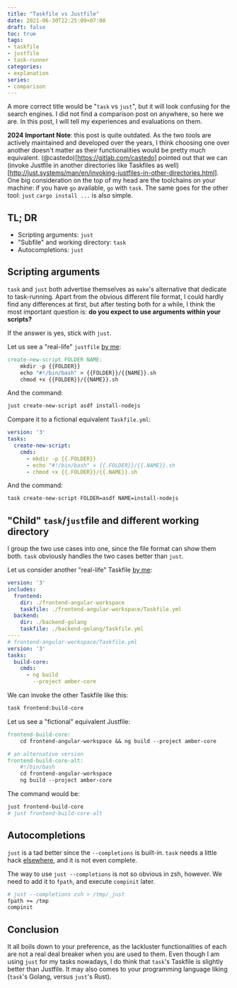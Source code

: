 ```yaml
---
title: "Taskfile vs Justfile"
date: 2021-06-30T22:25:09+07:00
draft: false
toc: true
tags:
- taskfile
- justfile
- task-runner
categories:
- explanation
series: 
- comparison
---
```


A more correct title would be "`task` vs `just`", but it will look confusing for
the search engines. I did not find a comparison post on anywhere, so here we
are. In this post, I will tell my experiences and evaluations on them.

**2024 Important Note**: this post is quite outdated. As the two tools are
actively maintained and developed over the years, I think choosing one over
another doesn't matter as their functionalities would be pretty much equivalent.
(@castedo)[https://gitlab.com/castedo] pointed out that we can (invoke Justfile
in another directories like Taskfiles as
well)[http://just.systems/man/en/invoking-justfiles-in-other-directories.html].
One big consideration on the top of my head are the toolchains on your machine:
if you have `go` available, `go` with `task`. The same goes for the other tool:
`just` `cargo install ...` is also simple.

## TL; DR

- Scripting arguments: `just`
- "Subfile" and working directory: `task`
- Autocompletions: `just`

## Scripting arguments

`task` and `just` both advertise themselves as `make`'s alternative that
dedicate to task-running. Apart from the obvious different file format, I could
hardly find any differences at first, but after testing both for a while, I
think the most important question is: **do you expect to use arguments within
your scripts?**

If the answer is yes, stick with `just`.

Let us see a "real-life" `justfile` [by me](https://github.com/thanhnguyen2187/scripts/blob/master/justfile):

```makefile
create-new-script FOLDER NAME:
    mkdir -p {{FOLDER}}
    echo "#!/bin/bash" > {{FOLDER}}/{{NAME}}.sh
    chmod +x {{FOLDER}}/{{NAME}}.sh
```

And the command:

```bash
just create-new-script asdf install-nodejs
```

Compare it to a fictional equivalent `Taskfile.yml`:

```yml
version: '3'
tasks:
  create-new-script:
    cmds:
      - mkdir -p {{.FOLDER}}
      - echo "#!/bin/bash" > {{.FOLDER}}/{{.NAME}}.sh
      - chmod +x {{.FOLDER}}/{{.NAME}}.sh
```

And the command:

```bash
task create-new-script FOLDER=asdf NAME=install-nodejs
```

## "Child" `task`/`just`file and different working directory

I group the two use cases into one, since the file format can show them both.
`task` obviously handles the two cases better than `just`.

Let us consider another "real-life" Taskfile [by
me](https://github.com/thanhnguyen2187/amber/blob/master/Taskfile.yml):

```yml
version: '3'
includes:
  frontend:
    dir: ./frontend-angular-workspace
    taskfile: ./frontend-angular-workspace/Taskfile.yml
  backend:
    dir: ./backend-golang
    taskfile: ./backend-golang/Taskfile.yml
----
# frontend-angular-workspace/Taskfile.yml
version: '3'
tasks:
  build-core:
    cmds:
      - ng build
        --project amber-core
```

We can invoke the other Taskfile like this:

```bash
task frontend:build-core
```

Let us see a "fictional" equivalent Justfile:

```makefile
frontend-build-core:
    cd frontend-angular-workspace && ng build --project amber-core

# an alternative version
frontend-build-core-alt:
    #!/bin/bash
    cd frontend-angular-workspace
    ng build --project amber-core
```

The command would be:

```bash
just frontend-build-core
# just frontend-build-core-alt
```

## Autocompletions

`just` is a tad better since the `--completions` is built-in. `task` needs a
little hack [elsewhere](https://github.com/go-task/task/issues/103), and it is
not even complete.

The way to use `just --completions` is not so obvious in zsh, however. We need
to add it to `fpath`, and execute `compinit` later.

```bash
# just --completions zsh > /tmp/_just
fpath += /tmp
compinit
```

## Conclusion

It all boils down to your preference, as the lackluster functionalities of each
are not a real deal breaker when you are used to them. Even though I am using
`just` for my tasks nowadays, I do think that `task`'s Taskfile is slightly
better than Justfile. It may also comes to your programming language liking
(`task`'s Golang, versus `just`'s Rust).
